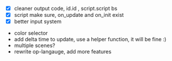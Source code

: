 - [x] cleaner output code, id.id , script.script bs
- [x] script make sure, on_update and on_init exist 
- [x] better input system
- color selector
- add delta time to update, use a helper function, it will be fine :)
- multiple scenes?
- rewrite op-langauge, add more features